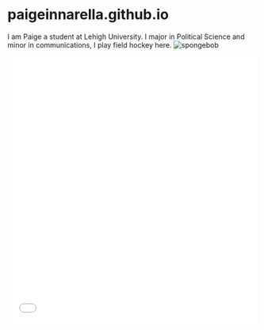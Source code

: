 # paigeinnarella.github.io
I am Paige a student at Lehigh University. I major in Political Science and minor in communications, I play field hockey here.
![spongebob](https://vignette.wikia.nocookie.net/spongebob/images/a/ac/Spongebobwithglasses.jpeg/revision/latest?cb=20121014113150)

<iframe id="datawrapper-chart-OpY2y" src="//datawrapper.dwcdn.net/OpY2y/1/" scrolling="no" frameborder="0" allowtransparency="true" style="width: 0; min-width: 100% !important;" height="539"></iframe><script type="text/javascript">if("undefined"==typeof window.datawrapper)window.datawrapper={};window.datawrapper["OpY2y"]={},window.datawrapper["OpY2y"].embedDeltas={"100":664,"200":589,"300":564,"400":564,"500":564,"700":539,"800":539,"900":539,"1000":539},window.datawrapper["OpY2y"].iframe=document.getElementById("datawrapper-chart-OpY2y"),window.datawrapper["OpY2y"].iframe.style.height=window.datawrapper["OpY2y"].embedDeltas[Math.min(1e3,Math.max(100*Math.floor(window.datawrapper["OpY2y"].iframe.offsetWidth/100),100))]+"px",window.addEventListener("message",function(a){if("undefined"!=typeof a.data["datawrapper-height"])for(var b in a.data["datawrapper-height"])if("OpY2y"==b)window.datawrapper["OpY2y"].iframe.style.height=a.data["datawrapper-height"][b]+"px"});</script>
